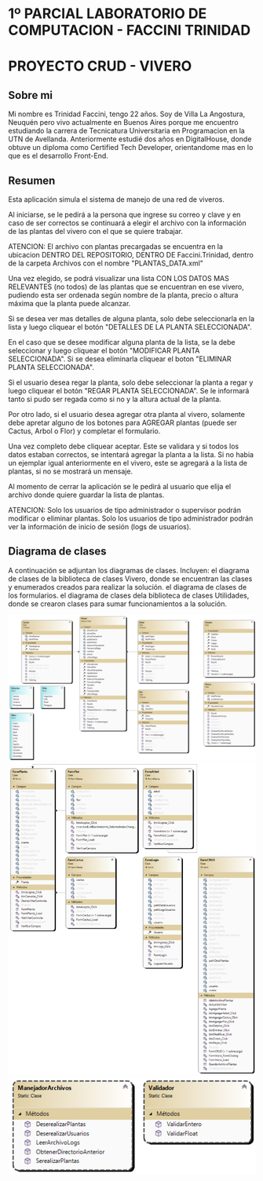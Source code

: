 
# 1º PARCIAL LABORATORIO DE COMPUTACION - FACCINI TRINIDAD
# PROYECTO CRUD - VIVERO

## Sobre mi
Mi nombre es Trinidad Faccini, tengo 22 años. Soy de Villa La Angostura, Neuquén pero vivo actualmente en Buenos Aires porque me encuentro estudiando la carrera de Tecnicatura Universitaria en Programacion en la UTN de Avellanda. Anteriormente estudié dos años en DigitalHouse, donde obtuve un diploma como Certified Tech Developer, orientandome mas en lo que es el desarrollo Front-End.

## Resumen  

Esta aplicación simula el sistema de manejo de una red de viveros.

Al iniciarse, se le pedirá a la persona que ingrese su correo y clave y en caso de ser correctos se continuará a elegir el archivo con la información de las plantas del vivero con el que se quiere trabajar.  

ATENCION: El archivo con plantas precargadas se encuentra en la ubicacion DENTRO DEL REPOSITORIO, DENTRO DE Faccini.Trinidad, dentro de la carpeta Archivos con el nombre "PLANTAS_DATA.xml"

Una vez elegido, se podrá visualizar una lista CON LOS DATOS MAS RELEVANTES (no todos) de las plantas que se encuentran en ese vivero, pudiendo esta ser ordenada según nombre de la planta, precio o altura máxima que la planta puede alcanzar.  

Si se desea ver mas detalles de alguna planta, solo debe seleccionarla en la lista y luego cliquear el botón "DETALLES DE LA PLANTA SELECCIONADA".

En el caso que se desee modificar alguna planta de la lista, se la debe seleccionar y luego cliquear el botón "MODIFICAR PLANTA SELECCIONADA". Si se desea eliminarla cliquear el boton "ELIMINAR PLANTA SELECCIONADA". 

Si el usuario desea regar la planta, solo debe seleccionar la planta a regar y luego cliquear el botón "REGAR PLANTA SELECCIONADA". Se le informará tanto si pudo ser regada como si no y la altura actual de la planta. 

Por otro lado, si el usuario desea agregar otra planta al vivero, solamente debe apretar alguno de los botones para AGREGAR plantas (puede ser Cactus, Arbol o Flor) y completar el formulario.  

Una vez completo debe cliquear aceptar. Este se validara y si todos los datos estaban correctos, se intentará agregar la planta a la lista. 
Si no habia un ejemplar igual anteriormente en el vivero, este se agregará a la lista de plantas, si no se mostrará un mensaje. 

Al momento de cerrar la aplicación se le pedirá al usuario que elija el archivo donde quiere guardar la lista de plantas.  

ATENCION: 
Solo los usuarios de tipo administrador o supervisor podrán modificar o eliminar plantas.
Solo los usuarios de tipo administrador podrán ver la información de inicio de sesión (logs de usuarios).

## Diagrama de clases
A continuación se adjuntan los diagramas de clases. 
Incluyen:
el diagrama de clases de la biblioteca de clases Vivero, donde se encuentran las clases y enumerados creados para realizar la solución.
el diagrama de clases de los formularios.
el diagrama de clases dela biblioteca de clases Utilidades, donde se crearon clases para sumar funcionamientos a la solución. 

<img width="728" alt="image" src="https://github.com/trinifaccini/Faccini.Trinidad.PrimerParcial/blob/RecuperatorioPP/Diagramas/DiagramaClasesProyectoVivero.png">
<img width="728" alt="image" src="https://github.com/trinifaccini/Faccini.Trinidad.PrimerParcial/blob/RecuperatorioPP/Diagramas/DiagramaClasesFormularios.png">
<img width="728" alt="image" src = "https://github.com/trinifaccini/Faccini.Trinidad.PrimerParcial/blob/RecuperatorioPP/Diagramas/DiagramaClasesUtilidades.png">
